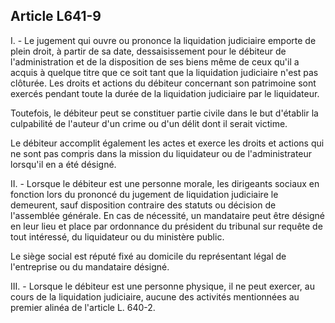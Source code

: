 Article L641-9
----
I. - Le jugement qui ouvre ou prononce la liquidation judiciaire emporte de
plein droit, à partir de sa date, dessaisissement pour le débiteur de
l'administration et de la disposition de ses biens même de ceux qu'il a acquis à
quelque titre que ce soit tant que la liquidation judiciaire n'est pas clôturée.
Les droits et actions du débiteur concernant son patrimoine sont exercés pendant
toute la durée de la liquidation judiciaire par le liquidateur.

Toutefois, le débiteur peut se constituer partie civile dans le but d'établir la
culpabilité de l'auteur d'un crime ou d'un délit dont il serait victime.

Le débiteur accomplit également les actes et exerce les droits et actions qui ne
sont pas compris dans la mission du liquidateur ou de l'administrateur lorsqu'il
en a été désigné.

II. - Lorsque le débiteur est une personne morale, les dirigeants sociaux en
fonction lors du prononcé du jugement de liquidation judiciaire le demeurent,
sauf disposition contraire des statuts ou décision de l'assemblée générale. En
cas de nécessité, un mandataire peut être désigné en leur lieu et place par
ordonnance du président du tribunal sur requête de tout intéressé, du
liquidateur ou du ministère public.

Le siège social est réputé fixé au domicile du représentant légal de
l'entreprise ou du mandataire désigné.

III. - Lorsque le débiteur est une personne physique, il ne peut exercer, au
cours de la liquidation judiciaire, aucune des activités mentionnées au premier
alinéa de l'article L. 640-2.
